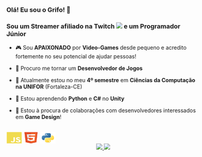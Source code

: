 ### Olá! Eu sou o Grifo! 👋

### Sou um Streamer afiliado na Twitch <a href="https://www.twitch.tv/rafaballerinii" target="_blank"><img src="https://img.shields.io/badge/Twitch-9146FF?style=for-the-badge&logo=twitch&logoColor=white" target="_blank"></a> e um Programador Júnior

- 🎮 Sou **APAIXONADO** por **Video-Games** desde pequeno e acredito fortemente no seu potencial de ajudar pessoas!

- 🎯 Procuro me tornar um **Desenvolvedor de Jogos** 
 
- 🔭 Atualmente estou no meu **4º semestre** em **Ciências da Computação na UNIFOR** (Fortaleza-CE)

- 🌱 Estou aprendendo **Python** e **C#** no **Unity**

- 👯 Estou à procura de colaborações com desenvolvedores interessados em **Game Design**!

<div style="display: inline_block"><br>
  <img align="center" alt="Grifo-Js" height="30" width="40" src="https://raw.githubusercontent.com/devicons/devicon/master/icons/javascript/javascript-plain.svg">
  <img align="center" alt="Grifo-HTML" height="30" width="40" src="https://raw.githubusercontent.com/devicons/devicon/master/icons/html5/html5-original.svg">
  <img align="center" alt="Grifo-Python" height="30" width="40" src="https://raw.githubusercontent.com/devicons/devicon/master/icons/python/python-original.svg">
</div>



<div align="center">
  <a href="https://github.com/grifoexe">
  <img height="180em" src="https://github-readme-stats.vercel.app/api?username=grifoexe&show_icons=true&theme=github_dark&include_all_commits=true&count_private=true"/>
  <img height="180em" src="https://github-readme-stats.vercel.app/api/top-langs/?username=grifoexe&layout=compact&langs_count=7&theme=github_dark"/>
</div>
